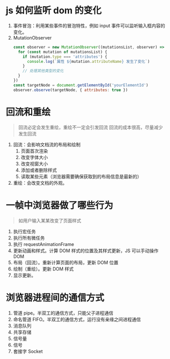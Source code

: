 # js 如何监听 dom 的变化

1. 事件冒泡：利用某些事件的冒泡特性，例如 input 事件可以监听输入框内容的变化。
2. MutationObserver
   ```js
   const observer = new MutationObserver((mutationsList, observer) => {
     for (const mutation of mutationsList) {
       if (mutation.type === 'attributes') {
         console.log(`属性 ${mutation.attributeName} 发生了变化`)
       }
       // 处理其他类型的变化
     }
   })
   const targetNode = document.getElementById('yourElementId')
   observer.observe(targetNode, { attributes: true })
   ```

# 回流和重绘

> 回流必定会发生重绘，重绘不一定会引发回流
> 回流的成本很高，尽量减少发生回流

1. 回流：会影响文档流的布局和绘制
   1. 页面首次渲染
   2. 改变字体大小
   3. 改变视窗大小
   4. 添加或者删除样式
   5. 读取某些元素（浏览器需要确保获取到的布局信息是最新的）
2. 重绘：会改变文档的外观。

# 一帧中浏览器做了哪些行为

> 如用户输入某某改变了页面样式

1. 执行宏任务
2. 执行所有微任务
3. 执行 requestAnimationFrame
4. 更新动画和样式。计算 DOM 样式的位置及其样式更新，JS 可以手动操作 DOM
5. 布局（回流）。重新计算页面的布局，更新 DOM 位置
6. 绘制（重绘）。更新 DOM 样式
7. 显示更新。

# 浏览器进程间的通信方式

1. 管道 pipe。半双工的通信方式，只能父子进程通信
2. 命名管道 FIFO。半双工的通信方式，运行没有亲缘之间进程通信
3. 消息队列
4. 共享存储
5. 信号量
6. 信号
7. 套接字 Socket
